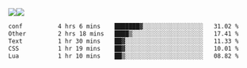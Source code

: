 <div style="display: flex; flex-direction: row;">
<img style="height: auto; width: auto;" class="img" src="https://raw.githubusercontent.com/blazepp/github-stats/master/generated/overview.svg#gh-dark-mode-only" />
<img style="height: auto; width: auto;" class="img" src="https://raw.githubusercontent.com/blazepp/github-stats/master/generated/languages.svg#gh-dark-mode-only" />
</div>

<div style="display: flex; flex-direction: row;">
<!--START_SECTION:waka-->

```txt
conf          4 hrs 6 mins    ███████▓░░░░░░░░░░░░░░░░░   31.02 %
Other         2 hrs 18 mins   ████▒░░░░░░░░░░░░░░░░░░░░   17.41 %
Text          1 hr 30 mins    ██▓░░░░░░░░░░░░░░░░░░░░░░   11.33 %
CSS           1 hr 19 mins    ██▓░░░░░░░░░░░░░░░░░░░░░░   10.01 %
Lua           1 hr 10 mins    ██▒░░░░░░░░░░░░░░░░░░░░░░   08.82 %
```

<!--END_SECTION:waka-->
</div>
